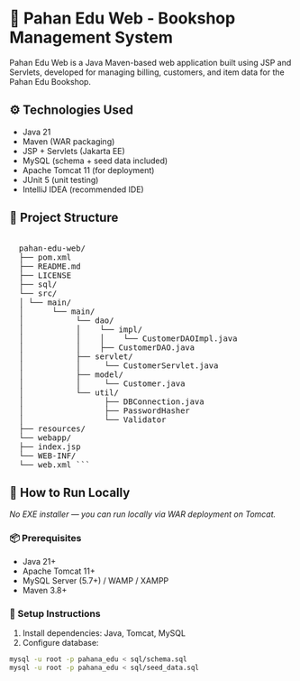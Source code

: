 # 📘 Pahan Edu Web - Bookshop Management System
Pahan Edu Web is a Java Maven-based web application built using JSP and Servlets, developed for managing billing, customers, and item data for the Pahan Edu Bookshop.

## ⚙️ Technologies Used
- Java 21  
- Maven (WAR packaging)  
- JSP + Servlets (Jakarta EE)  
- MySQL (schema + seed data included)  
- Apache Tomcat 11 (for deployment)  
- JUnit 5 (unit testing)  
- IntelliJ IDEA (recommended IDE)  

## 📂 Project Structure

<pre>  
  pahan-edu-web/ 
  ├── pom.xml 
  ├── README.md 
  ├── LICENSE
  ├── sql/
  └── src/
  │ └── main/ 
  │      └── main/  
  │           └── dao/
  │           │    └── impl/
  │           │    │    └── CustomerDAOImpl.java
  │           │    ├── CustomerDAO.java
  │           ├── servlet/ 
  │           │     └── CustomerServlet.java 
  │           ├── model/ 
  │           │     └── Customer.java 
  │           └── util/
  │                 ├── DBConnection.java
  │                 ├── PasswordHasher
  │                 └── Validator
  ├── resources/ 
  └── webapp/ 
  ├── index.jsp 
  └── WEB-INF/ 
  └── web.xml ``` </pre>

  ## 🚀 How to Run Locally
_No EXE installer — you can run locally via WAR deployment on Tomcat._

### 📦 Prerequisites
- Java 21+  
- Apache Tomcat 11+  
- MySQL Server (5.7+) / WAMP / XAMPP  
- Maven 3.8+

### 🔧 Setup Instructions
1. Install dependencies: Java, Tomcat, MySQL  
2. Configure database:  
```bash
mysql -u root -p pahana_edu < sql/schema.sql
mysql -u root -p pahana_edu < sql/seed_data.sql
